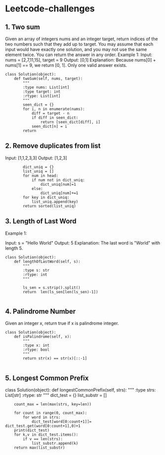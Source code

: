 # Leetcode-challenges

## 1. Two sum

Given an array of integers nums and an integer target, return indices of the two numbers such that they add up to target.
You may assume that each input would have exactly one solution, and you may not use the same element twice.
You can return the answer in any order.
Example 1:
Input: nums = [2,7,11,15], target = 9
Output: [0,1]
Explanation: Because nums[0] + nums[1] == 9, we return [0, 1].
Only one valid answer exists.

```
class Solution(object):
    def twoSum(self, nums, target):
        """
        :type nums: List[int]
        :type target: int
        :rtype: List[int]
        """
        seen_dict = {}
        for i, n in enumerate(nums):
            diff = target - n
            if diff in seen_dict:
                return [seen_dict[diff], i]
            seen_dict[n] = i
        return
```

## 2. Remove duplicates from list
Input: [1,1,2,3,3]
Output: [1,2,3]
```
        dict_uniq = {}
        list_uniq = []
        for num in head:
            if num not in dict_uniq:
                dict_uniq[num]=1
            else:
                dict_uniq[num]+=1
        for key in dict_uniq:
            list_uniq.append(key)
        return sorted(list_uniq)
 ```

## 3. Length of Last Word
Example 1:

Input: s = "Hello World"
Output: 5
Explanation: The last word is "World" with length 5.

```
class Solution(object):
    def lengthOfLastWord(self, s):
        """
        :type s: str
        :rtype: int
        """
     
        ls_sen = s.strip().split()
        return  len(ls_sen[len(ls_sen)-1])
        
```
## 4. Palindrome Number
Given an integer x, return true if x is palindrome integer.
```
class Solution(object):
    def isPalindrome(self, x):
        """
        :type x: int
        :rtype: bool
        """
        return str(x) == str(x)[::-1]
            
```

## 5. Longest Common Prefix
class Solution(object):
    def longestCommonPrefix(self, strs):
        """
        :type strs: List[str]
        :rtype: str
        """
        dict_test = {}
        list_substr = []

        count_max = len(max(strs, key=len))

        for count in range(0, count_max):
            for word in strs:
                dict_test[word[0:count+1]]= dict_test.get(word[0:count+1],0)+1
        print(dict_test)
        for k,v in dict_test.items():
            if v == len(strs):
                list_substr.append(k)
        return max(list_substr)
        
